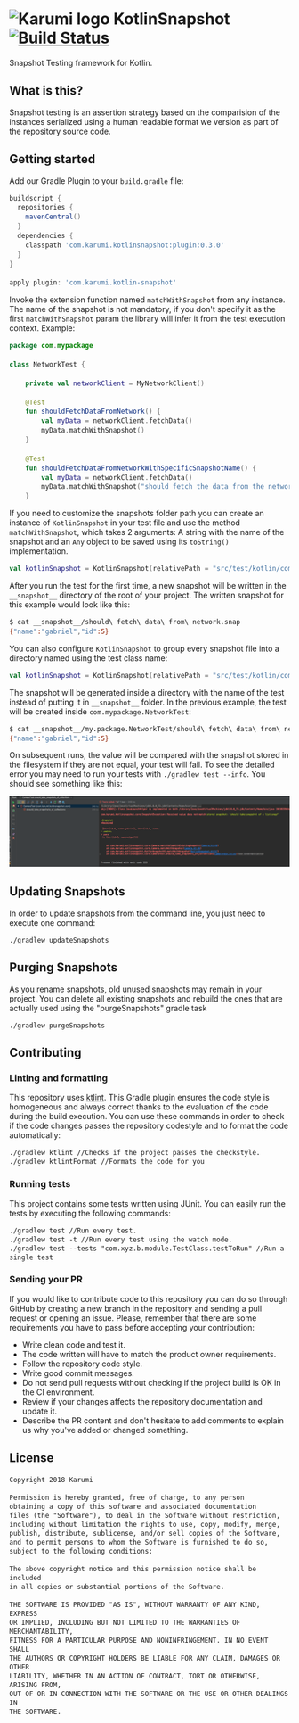 # ![Karumi logo](https://cloud.githubusercontent.com/assets/858090/11626547/e5a1dc66-9ce3-11e5-908d-537e07e82090.png) KotlinSnapshot [![Build Status](https://travis-ci.org/Karumi/KotlinSnapshot.svg?branch=master)](https://travis-ci.org/Karumi/KotlinSnapshot) 

Snapshot Testing framework for Kotlin.

## What is this?

Snapshot testing is an assertion strategy based on the comparision of the instances serialized using a human readable format we version as part of the repository source code.

## Getting started

Add our Gradle Plugin to your ```build.gradle``` file: 

``` gradle
buildscript {
  repositories {
    mavenCentral()
  }
  dependencies {
    classpath 'com.karumi.kotlinsnapshot:plugin:0.3.0'
  }
}

apply plugin: 'com.karumi.kotlin-snapshot'
```

Invoke the extension function named ``matchWithSnapshot`` from any instance. The name of the snapshot is not mandatory, if you don't specify it as the first ``matchWithSnapshot`` param the library will infer it from the test execution context. Example:

``` kotlin
package com.mypackage

class NetworkTest {

    private val networkClient = MyNetworkClient()

    @Test
    fun shouldFetchDataFromNetwork() {
        val myData = networkClient.fetchData()
        myData.matchWithSnapshot()
    }

    @Test
    fun shouldFetchDataFromNetworkWithSpecificSnapshotName() {
        val myData = networkClient.fetchData()
        myData.matchWithSnapshot("should fetch the data from the network")
    }

```

If you need to customize the snapshots folder path you can create an instance of `KotlinSnapshot` in your test file and use the method `matchWithSnapshot`, which takes 2 arguments: A string with the name of the snapshot and an `Any` object to be saved using its `toString()` implementation.

``` kotlin
val kotlinSnapshot = KotlinSnapshot(relativePath = "src/test/kotlin/com/my/package")
``` 

After you run the test for the first time, a new snapshot will be written in the `__snapshot__` directory of the root of your project. The written snapshot for this example would look like this:

```bash
$ cat __snapshot__/should\ fetch\ data\ from\ network.snap 
{"name":"gabriel","id":5}
```

You can also configure `KotlinSnapshot` to group every snapshot file into a directory named using the test class name:

``` kotlin
val kotlinSnapshot = KotlinSnapshot(relativePath = "src/test/kotlin/com/my/package", testClassAsDirectory = true)
``` 

The snapshot will be generated inside a directory with the name of the test instead of putting it in `__snapshot__` folder. In the previous example, the test will be created inside `com.mypackage.NetworkTest`:

```bash
$ cat __snapshot__/my.package.NetworkTest/should\ fetch\ data\ from\ network.snap 
{"name":"gabriel","id":5}
``` 

On subsequent runs, the value will be compared with the snapshot stored in the filesystem if they are not equal, your test will fail. To see the detailed error you may need to run your tests with `./gradlew test --info`. You should see something like this:

![Snapshot Error](./art/errorScreenshot.png)

## Updating Snapshots

In order to update snapshots from the command line, you just need to execute one command:

```
./gradlew updateSnapshots
```

## Purging Snapshots

As you rename snapshots, old unused snapshots may remain in your project. You can delete all existing snapshots and rebuild the ones that are actually used using the "purgeSnapshots" gradle task

```
./gradlew purgeSnapshots
```

## Contributing

### Linting and formatting

This repository uses [ktlint](https://github.com/shyiko/ktlint). This Gradle plugin ensures the code style is homogeneous and always correct thanks to the evaluation of the code during the build execution. You can use these commands in order to check if the code changes passes the repository codestyle and to format the code automatically:

```
./gradlew ktlint //Checks if the project passes the checkstyle.
./gradlew ktlintFormat //Formats the code for you
```

### Running tests

This project contains some tests written using JUnit. You can easily run the tests by executing the following commands:

```
./gradlew test //Run every test.
./gradlew test -t //Run every test using the watch mode.
./gradlew test --tests "com.xyz.b.module.TestClass.testToRun" //Run a single test
```

### Sending your PR

If you would like to contribute code to this repository you can do so through GitHub by creating a new branch in the repository and sending a pull request or opening an issue. Please, remember that there are some requirements you have to pass before accepting your contribution:

* Write clean code and test it.
* The code written will have to match the product owner requirements.
* Follow the repository code style.
* Write good commit messages.
* Do not send pull requests without checking if the project build is OK in the CI environment.
* Review if your changes affects the repository documentation and update it.
* Describe the PR content and don't hesitate to add comments to explain us why you've added or changed something.

License
-------

    Copyright 2018 Karumi

    Permission is hereby granted, free of charge, to any person 
    obtaining a copy of this software and associated documentation 
    files (the "Software"), to deal in the Software without restriction, 
    including without limitation the rights to use, copy, modify, merge, 
    publish, distribute, sublicense, and/or sell copies of the Software, 
    and to permit persons to whom the Software is furnished to do so, 
    subject to the following conditions:
    
    The above copyright notice and this permission notice shall be included
    in all copies or substantial portions of the Software.
    
    THE SOFTWARE IS PROVIDED "AS IS", WITHOUT WARRANTY OF ANY KIND, EXPRESS
    OR IMPLIED, INCLUDING BUT NOT LIMITED TO THE WARRANTIES OF MERCHANTABILITY,
    FITNESS FOR A PARTICULAR PURPOSE AND NONINFRINGEMENT. IN NO EVENT SHALL
    THE AUTHORS OR COPYRIGHT HOLDERS BE LIABLE FOR ANY CLAIM, DAMAGES OR OTHER
    LIABILITY, WHETHER IN AN ACTION OF CONTRACT, TORT OR OTHERWISE, ARISING FROM,
    OUT OF OR IN CONNECTION WITH THE SOFTWARE OR THE USE OR OTHER DEALINGS IN
    THE SOFTWARE.
